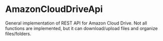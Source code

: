 # AmazonCloudDriveApi
General implementation of REST API for Amazon Cloud Drive. Not all functions are implemented, but it can download/upload files and organize files/folders.
